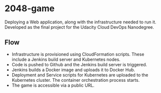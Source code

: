 # 2048-game
Deploying a Web application, along with the infrastructure needed to run it. 
Developed as the final project for the Udacity Cloud DevOps Nanodegree. 

## Flow
- Infrastructure is provisioned using CloudFormation scripts. These include a Jenkins build server and Kubernetes nodes.
- Code is pushed to Github and the Jenkins build server is triggered.
- Jenkins builds a Docker image and uploads it to Docker Hub.
- Deployment and Service scripts for Kubernetes are uploaded to the Kubernetes cluster. The container orchestration process starts.
- The game is accessible via a public URL.
